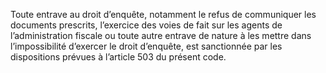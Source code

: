 Toute entrave au droit d’enquête, notamment le refus de communiquer les documents prescrits, l’exercice des voies de fait sur les agents de l’administration fiscale ou  toute  autre  entrave  de  nature  à  les  mettre  dans  l’impossibilité  d’exercer  le  droit d’enquête, est sanctionnée par les dispositions prévues à l’article 503 du présent code.